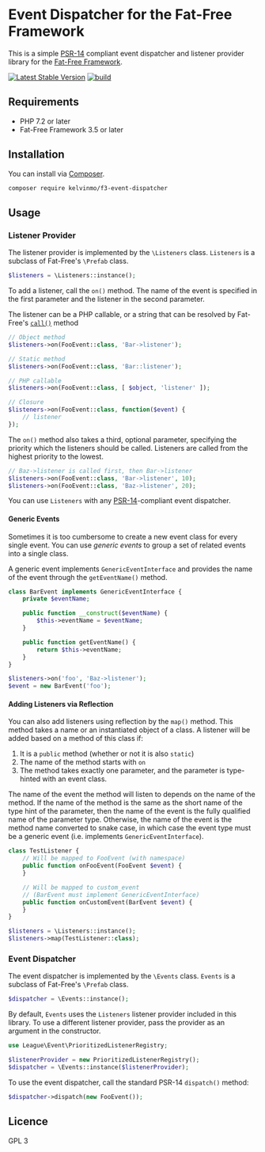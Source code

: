 # Event Dispatcher for the Fat-Free Framework

This is a simple [PSR-14] compliant event dispatcher and listener provider
library for the [Fat-Free Framework][F3].

[![Latest Stable Version](https://poser.pugx.org/kelvinmo/f3-event-dispatcher/v/stable)](https://packagist.org/packages/kelvinmo/f3-event-dispatcher)
[![build](https://github.com/kelvinmo/f3-event-dispatcher/workflows/CI/badge.svg)](https://github.com/kelvinmo/f3-event-dispatcher/actions?query=workflow%3ACI)

## Requirements

- PHP 7.2 or later
- Fat-Free Framework 3.5 or later

## Installation

You can install via [Composer](http://getcomposer.org/).

```sh
composer require kelvinmo/f3-event-dispatcher
```

## Usage

### Listener Provider

The listener provider is implemented by the `\Listeners` class.  `Listeners`
is a subclass of Fat-Free's `\Prefab` class.

```php
$listeners = \Listeners::instance();
```

To add a listener, call the `on()` method.  The name of the event is
specified in the first parameter and the listener in the second
parameter.

The listener can be a PHP callable, or a string that can be resolved
by Fat-Free's [`call()`] method

```php
// Object method
$listeners->on(FooEvent::class, 'Bar->listener');

// Static method
$listeners->on(FooEvent::class, 'Bar::listener');

// PHP callable
$listeners->on(FooEvent::class, [ $object, 'listener' ]);

// Closure
$listeners->on(FooEvent::class, function($event) {
    // listener
});
```

The `on()` method also takes a third, optional parameter, specifying the
priority which the listeners should be called.  Listeners are called
from the highest priority to the lowest.

```php
// Baz->listener is called first, then Bar->listener
$listeners->on(FooEvent::class, 'Bar->listener', 10);
$listeners->on(FooEvent::class, 'Baz->listener', 20);
```

You can use `Listeners` with any [PSR-14]-compliant event dispatcher.

#### Generic Events

Sometimes it is too cumbersome to create a new event class for every
single event.  You can use *generic events* to group a set of related
events into a single class.

A generic event implements `GenericEventInterface` and provides the
name of the event through the `getEventName()` method.

```php
class BarEvent implements GenericEventInterface {
    private $eventName;

    public function __construct($eventName) {
        $this->eventName = $eventName;
    }

    public function getEventName() {
        return $this->eventName;
    }
}

$listeners->on('foo', 'Baz->listener');
$event = new BarEvent('foo');
```

#### Adding Listeners via Reflection

You can also add listeners using reflection by the `map()` method.  This
method takes a name or an instantiated object of a class.  A listener
will be added based on a method of this class if:

1. It is a `public` method (whether or not it is also `static`)
2. The name of the method starts with `on`
3. The method takes exactly one parameter, and the parameter is type-hinted
   with an event class.

The name of the event the method will listen to depends on the name of
the method.  If the name of the method is the same as the short name
of the type hint of the parameter, then the name of the event is the
fully qualified name of the parameter type.  Otherwise, the name of the
event is the method name converted to snake case, in which case
the event type must be a generic event (i.e. implements
`GenericEventInterface`).

```php
class TestListener {
    // Will be mapped to FooEvent (with namespace)
    public function onFooEvent(FooEvent $event) {
    }

    // Will be mapped to custom_event
    // (BarEvent must implement GenericEventInterface)
    public function onCustomEvent(BarEvent $event) {
    }
}

$listeners = \Listeners::instance();
$listeners->map(TestListener::class);
```

### Event Dispatcher

The event dispatcher is implemented by the `\Events` class.  `Events`
is a subclass of Fat-Free's `\Prefab` class.

```php
$dispatcher = \Events::instance();
```

By default, `Events` uses the `Listeners` listener provider included in this
library.  To use a different listener provider, pass the provider as
an argument in the constructor.

```php
use League\Event\PrioritizedListenerRegistry;

$listenerProvider = new PrioritizedListenerRegistry();
$dispatcher = \Events::instance($listenerProvider);
```

To use the event dispatcher, call the standard PSR-14 `dispatch()` method:

```php
$dispatcher->dispatch(new FooEvent());
```

## Licence

GPL 3

[PSR-14]: https://www.php-fig.org/psr/psr-14/
[F3]: https://fatfreeframework.com/
[`call()`]: https://fatfreeframework.com/3.7/base#call
